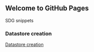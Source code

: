 ## Welcome to GitHub Pages

SDG snippets

### Datastore creation

[Datastore creation]('./datastore_creation.md')

